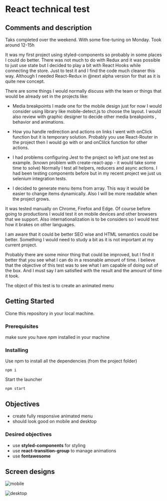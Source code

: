 # React technical test

## Comments and description

Taks completed over the weekend. With some fine-tuning on Monday.
Took around 12-15h

It was my first project using styled-components so probably in some places I could do better.
There was not much to do with Redux and it was possible to just use state but
I decided to play a bit with React Hooks while connecting the store.
Just to test it and I find the code much cleaner this way.
Although I needed React-Redux in @next alpha version for that as it is quite new concept.

There are some things I would normally discuss with the team or things that would be already set in the projects like:

-   Media breakpoints
    I made one for the mobile design just for now
    I would consider using library like mobile-detect.js to choose the layout.
    I would also review with graphic designer to decide other media breakpoints , behavior and animations.

-   How you handle redirection and actions on links
    I went with onClick function but it is temporary solution.
    Probably you use React-Router in the project
    then I would go with <Link> or <a> and onClilck function for other actions.

-   I had problems configuring Jest to the project so left just one test as example.
    (known problem with create-react-app - it would take some time to solve)
    Normally I test all helpers, reducers and async actions.
    I had been testing components before but in my recent project we just us selenium integration tests.

-   I decided to generate menu items from array. This way it would be easier to change items dynamically.
    Also I will be more readable when the project grows.

It was tested manually on Chrome, Firefox and Edge.
Of course before going to productions I would test it on mobile devices and other browsers that we support.
Also internationalization is to be considers so I would test how it brakes on other languages.

I am aware that it could be better SEO wise and HTML semantics could be better.
Something I would need to study a bit as it is not important at my current project.

Probably there are some minor thing that could be improved,
but I find it better that you see what I can do in a resonable amount of time.
I believe that the objective of this test was to see what I am capable of doing out of the box.
And I must say I am satisfied with the result and the amount of time it took.

The object of this test is to create an animated menu

## Getting Started

Clone this repository in your local machine.

### Prerequisites

make sure you have _npm_ installed in your machine

### Installing

Use npm to install all the dependencies (from the project folder)

```
npm i
```

Start the launcher

```
npm start
```

## Objectives

-   create fully responsive animated menu
-   should look good on mobile and desktop

### Desired objectives

-   use **styled-components** for styling
-   use **react-transition-group** to manage animations
-   use **fontawesome**

## Screen designs

![mobile](https://raw.githubusercontent.com/Awaymo/react-technical-test/master/design/mobile.png)

![desktop](https://raw.githubusercontent.com/Awaymo/react-technical-test/master/design/desktop.png)
